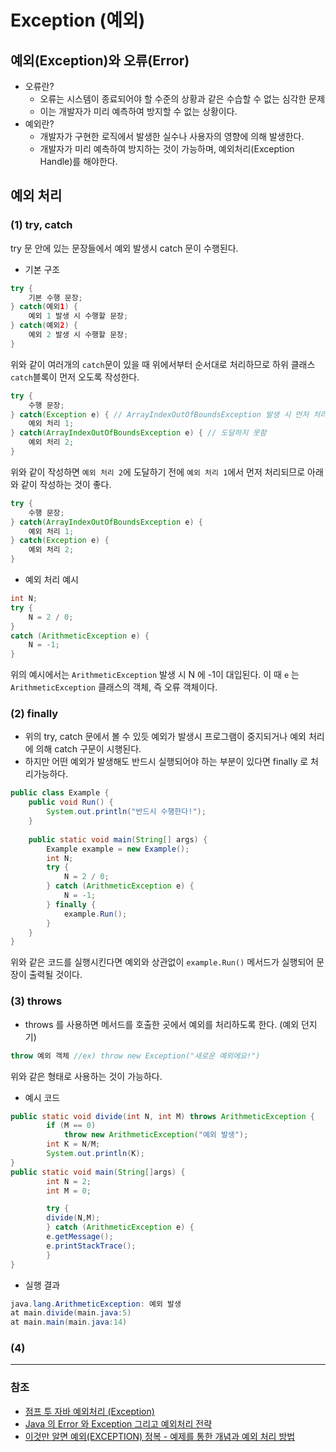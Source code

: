 # Exception (예외)

## 예외(Exception)와 오류(Error)
* 오류란?
   * 오류는 시스템이 종료되어야 할 수준의 상황과 같은 수습할 수 없는 심각한 문제
   * 이는 개발자가 미리 예측하여 방지할 수 없는 상황이다.
* 예외란?
   * 개발자가 구현한 로직에서 발생한 실수나 사용자의 영향에 의해 발생한다.
   * 개발자가 미리 예측하여 방지하는 것이 가능하며, 예외처리(Exception Handle)를 해야한다.

## 예외 처리
### (1) try, catch
try 문 안에 있는 문장들에서 예외 발생시 catch 문이 수행된다.
* 기본 구조
```java
try {
    기본 수행 문장;
} catch(예외1) {
    예외 1 발생 시 수행할 문장;
} catch(예외2) {
    예외 2 발생 시 수행할 문장;
}
```

위와 같이 여러개의 `catch`문이 있을 때 위에서부터 순서대로 처리하므로 하위 클래스 `catch`블록이 먼저 오도록 작성한다.

```java
try {
    수행 문장;
} catch(Exception e) { // ArrayIndexOutOfBoundsException 발생 시 먼저 처리함
    예외 처리 1;
} catch(ArrayIndexOutOfBoundsException e) { // 도달하지 못함
    예외 처리 2; 
}
```

위와 같이 작성하면 `예외 처리 2`에 도달하기 전에 `예외 처리 1`에서 먼저 처리되므로 아래와 같이 작성하는 것이 좋다.

```java
try {
    수행 문장;
} catch(ArrayIndexOutOfBoundsException e) {
    예외 처리 1;
} catch(Exception e) {
    예외 처리 2; 
}
```



* 예외 처리 예시
```java
int N;
try {
    N = 2 / 0;
}
catch (ArithmeticException e) {
    N = -1;
}
```
위의 예시에서는 `ArithmeticException` 발생 시 N 에 -1이 대입된다. 이 때 `e` 는 `ArithmeticException` 클래스의 객체, 즉 오류 객체이다.

### (2) finally
* 위의 try, catch 문에서 볼 수 있듯 예외가 발생시 프로그램이 중지되거나 예외 처리에 의해 catch 구문이 시행된다.
* 하지만 어떤 예외가 발생해도 반드시 실행되어야 하는 부분이 있다면 finally 로 처리가능하다.
```java
public class Example {
    public void Run() {
        System.out.println("반드시 수행한다!");
    }
    
    public static void main(String[] args) {
        Example example = new Example();
        int N;
        try {
            N = 2 / 0;
        } catch (ArithmeticException e) {
            N = -1;
        } finally {
            example.Run();
        }
    }
}
```
위와 같은 코드를 실행시킨다면 예외와 상관없이 `example.Run()` 메서드가 실행되어 문장이 출력될 것이다.

### (3) throws
* throws 를 사용하면 메서드를 호출한 곳에서 예외를 처리하도록 한다. (예외 던지기)
```java
throw 예외 객체 //ex) throw new Exception("새로운 예외에요!") 
```
위와 같은 형태로 사용하는 것이 가능하다.
* 예시 코드
```java
public static void divide(int N, int M) throws ArithmeticException {
        if (M == 0) 
            throw new ArithmeticException("예외 발생");
        int K = N/M;
        System.out.println(K);
}
public static void main(String[]args) {
        int N = 2;
        int M = 0;

        try {
        divide(N,M);
        } catch (ArithmeticException e) {
        e.getMessage();
        e.printStackTrace();
        }
}
```
* 실행 결과
```java
java.lang.ArithmeticException: 예외 발생
at main.divide(main.java:5)
at main.main(main.java:14)
```

### (4)

---
### 참조
* [점프 투 자바 예외처리 (Exception)](https://wikidocs.net/229#finally)
* [Java 의 Error 와 Exception 그리고 예외처리 전략](https://toneyparky.tistory.com/40)
* [이것만 알면 예외(EXCEPTION) 정복 - 예제를 통한 개념과 예외 처리 방법](https://reakwon.tistory.com/155)
